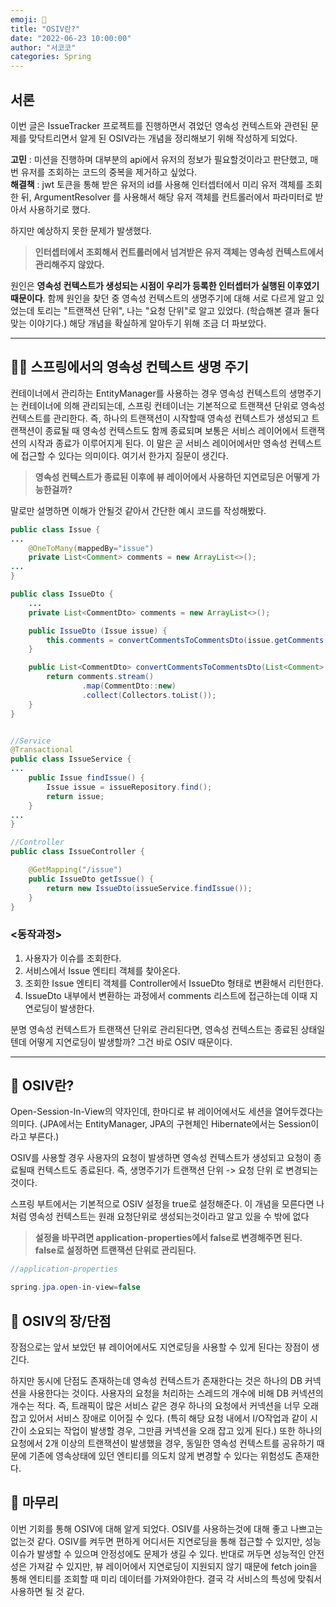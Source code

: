```yaml
---
emoji: 🌱
title: "OSIV란?"
date: "2022-06-23 10:00:00"
author: "서코코"
categories: Spring
---
```


## 서론

이번 글은 IssueTracker 프로젝트를 진행하면서 겪었던 영속성 컨텍스트와 관련된 문제를 맞닥트리면서 알게 된 OSIV라는 개념을 정리해보기 위해 작성하게 되었다.

**고민** : 미션을 진행하며 대부분의 api에서 유저의 정보가 필요할것이라고 판단했고, 매번 유저를 조회하는 코드의 중복을 제거하고 싶었다.  
**해결책** : jwt 토큰을 통해 받은 유저의 id를 사용해 인터셉터에서 미리 유저 객체를 조회한 뒤, ArgumentResolver 를 사용해서 해당 유저 객체를 컨트롤러에서 파라미터로 받아서 사용하기로 했다.

하지만 예상하지 못한 문제가 발생했다.

> **인터셉터에서 조회해서 컨트롤러에서 넘겨받은 유저 객체는 영속성 컨텍스트에서 관리해주지 않았다.**

원인은 **영속성 컨텍스트가 생성되는 시점이 우리가 등록한 인터셉터가 실행된 이후였기 때문이다**. 함께 원인을 찾던 중 영속성 컨텍스트의 생명주기에 대해 서로 다르게 알고 있었는데 토리는 "트랜잭션 단위", 나는 "요청 단위"로 알고 있었다. (학습해본 결과 둘다 맞는 이야기다.)
해당 개념을 확실하게 알아두기 위해 조금 더 파보았다.

---

## 🚴🏻 스프링에서의 영속성 컨텍스트 생명 주기

컨테이너에서 관리하는 EntityManager를 사용하는 경우 영속성 컨텍스트의 생명주기는 컨테이너에 의해 관리되는데, 스프링 컨테이너는 기본적으로 트랜잭션 단위로 영속성 컨텍스트를 관리한다.
즉, 하나의 트랜잭션이 시작할때 영속성 컨텍스트가 생성되고 트랜잭션이 종료될 때 영속성 컨텍스트도 함께 종료되며 보통은 서비스 레이어에서 트랜잭션의 시작과 종료가 이루어지게 된다.
이 말은 곧 서비스 레이어에서만 영속성 컨텍스트에 접근할 수 있다는 의미이다. 여기서 한가지 질문이 생긴다.

> **영속성 컨텍스트가 종료된 이후에 뷰 레이어에서 사용하던 지연로딩은 어떻게 가능한걸까?**

말로만 설명하면 이해가 안될것 같아서 간단한 예시 코드를 작성해봤다.

```java
public class Issue {
...
	@OneToMany(mappedBy="issue")
	private List<Comment> comments = new ArrayList<>();
...
}

public class IssueDto {
	...
	private List<CommentDto> comments = new ArrayList<>();

	public IssueDto (Issue issue) {
		this.comments = convertCommentsToCommentsDto(issue.getComments());
	}

	public List<CommentDto> convertCommentsToCommentsDto(List<Comment> comments) {
		return comments.stream()
				.map(CommentDto::new)
				.collect(Collectors.toList());
	}
}


//Service
@Transactional
public class IssueService {
...
	public Issue findIssue() {
		Issue issue = issueRepository.find();
		return issue;
	}
...
}

//Controller
public class IssueController {

	@GetMapping("/issue")
	public IssueDto getIssue() {
		return new IssueDto(issueService.findIssue());
	}
}

```

### <동작과정>

1. 사용자가 이슈를 조회한다.
2. 서비스에서 Issue 엔티티 객체를 찾아온다.
3. 조회한 Issue 엔티티 객체를 Controller에서 IssueDto 형태로 변환해서 리턴한다.
4. IssueDto 내부에서 변환하는 과정에서 comments 리스트에 접근하는데 이때 지연로딩이 발생한다.

분명 영속성 컨텍스트가 트랜잭션 단위로 관리된다면, 영속성 컨텍스트는 종료된 상태일텐데 어떻게 지연로딩이 발생할까?
그건 바로 OSIV 때문이다.

---

## 💫 OSIV란?

Open-Session-In-View의 약자인데, 한마디로 뷰 레이어에서도 세션을 열어두겠다는 의미다.
(JPA에서는 EntityManager, JPA의 구현체인 Hibernate에서는 Session이라고 부른다.)

OSIV를 사용할 경우 사용자의 요청이 발생하면 영속성 컨텍스트가 생성되고 요청이 종료될때 컨텍스트도 종료된다.
즉, 생명주기가 트랜잭션 단위 -> 요청 단위 로 변경되는 것이다.

스프링 부트에서는 기본적으로 OSIV 설정을 true로 설정해준다. 이 개념을 모른다면 나처럼 영속성 컨텍스트는 원래 요청단위로 생성되는것이라고 알고 있을 수 밖에 없다

> **설정을 바꾸려면 application-properties에서 false로 변경해주면 된다.  
> false로 설정하면 트랜잭션 단위로 관리된다.**

```java
//application-properties

spring.jpa.open-in-view=false
```

## 💫 OSIV의 장/단점

장점으로는 앞서 보았던 뷰 레이어에서도 지연로딩을 사용할 수 있게 된다는 장점이 생긴다.

하지만 동시에 단점도 존재하는데 영속성 컨텍스트가 존재한다는 것은 하나의 DB 커넥션을 사용한다는 것이다. 사용자의 요청을 처리하는 스레드의 개수에 비해 DB 커넥션의 개수는 적다. 즉, 트래픽이 많은 서비스 같은 경우 하나의 요청에서 커넥션을 너무 오래 잡고 있어서 서비스 장애로 이어질 수 있다. (특히 해당 요청 내에서 I/O작업과 같이 시간이 소요되는 작업이 발생할 경우, 그만큼 커넥션을 오래 잡고 있게 된다.)
또한 하나의 요청에서 2개 이상의 트랜잭션이 발생했을 경우, 동일한 영속성 컨텍스트를 공유하기 때문에 기존에 영속상태에 있던 엔티티를 의도치 않게 변경할 수 있다는 위험성도 존재한다.

## 🤔 마무리

이번 기회를 통해 OSIV에 대해 알게 되었다.
OSIV를 사용하는것에 대해 좋고 나쁘고는 없는것 같다. OSIV를 켜두면 편하게 어디서든 지연로딩을 통해 접근할 수 있지만, 성능이슈가 발생할 수 있으며 안정성에도 문제가 생길 수 있다. 반대로 꺼두면 성능적인 안전성은 가져갈 수 있지만, 뷰 레이어에서 지연로딩이 지원되지 않기 때문에 fetch join을 통해 엔티티를 조회할 때 미리 데이터를 가져와야한다.
결국 각 서비스의 특성에 맞춰서 사용하면 될 것 같다.

```toc

```
